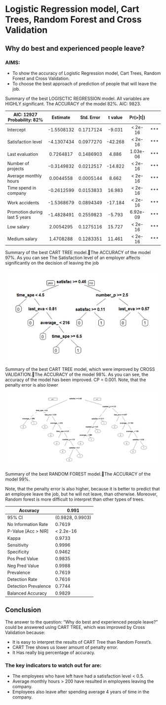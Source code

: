# Logistic Regression model, Cart Trees, Random Forest and Cross Validation

## Why do best and experienced people leave?

### AIMS:

- To show the accuracy of Logistic Regression model, Cart Trees, Random Forest and Cross Validation.
- To choose the best approach of prediction of people that will leave the job.

Summary of the best LOGISCTIC REGRESSION model.
All variables are HIGHLY significant. The ACCURACY of the model 82%. AIC: 9823. 

|     AIC: 12927     Probability: 82%      |      Estimate     |     Std. Error    |      t value      |     Pr(>\|t\|)    |            |
|------------------------------------------|:-----------------:|:-----------------:|:-----------------:|:-----------------:|:----------:|
|     Intercept                            |     -1.5508132    |      0.1717124    |       -9.031      |      <   2e-16    |     ***    |
|     Satisfaction level                   |     -4.1307434    |      0.0977270    |     -42.268       |     <   2e-16     |     ***    |
|     Last evaluation                      |      0.7264817    |      0.1486903    |        4.886      |      1.03e-06     |     ***    |
|     Number of   projects                 |     -0.3149832    |      0.0212517    |       -14.822     |      <   2e-16    |     ***    |
|     Average monthly     hours            |      0.0044558    |      0.0005144    |        8.662      |      <   2e-16    |     ***    |
|     Time spend   in     company          |     -0.2612599    |      0.0153833    |       16.983      |      <   2e-16    |     ***    |
|     Work accidents                       |     -1.5368679    |      0.0894349    |       -17.184     |     <   2e-16     |     ***    |
|     Promotion   during last 5   years    |     -1.4828491    |      0.2559823    |       -5.793      |      6.92e-09     |     ***    |
|     Low salary                           |      2.0054295    |      0.1275116    |       15.727      |     <   2e-16     |     ***    |
|     Medium salary                        |      1.4708288    |      0.1283351    |       11.461      |     <   2e-16     |     ***    |

Summary of the best CART TREE model.The ACCURACY of the model 97%. As you can see The Satisfaction level of an employer affects significantly on the decision of leaving the job

![alt text](https://raw.githubusercontent.com/ramapitecusment/employees_lr_ct_rf_cv_models/master/images/Rplot01.jpeg)

Summary of the best CART TREE model, which were improved by CROSS VALIDATION.The ACCURACY of the model 98%. As you can see, the accuracy of the model has been improved. CP = 0.001. Note, that the penalty error is also lower

![alt text](https://raw.githubusercontent.com/ramapitecusment/employees_lr_ct_rf_cv_models/master/images/Rplot02.png)

Summary of the best RANDOM FOREST model.The ACCURACY of the model 99%.
 
Note, that the penalty error is also higher, because it is better to predict that an employee leave the job, but he will not leave, than otherwise.
Moreover, Random forest is more difficult to interpret than other types of trees.

|     Accuracy                   |     0.991                 |
|--------------------------------|---------------------------|
|     95%   CI                   |     (0.9828,   0.9903)    |
|     No   Information Rate      |     0.7619                |
|     P-Value   [Acc   > NIR]    |     <   2.2e-16           |
|     Kappa                      |     0.9733                |
|     Sensitivity                |     0.9996                |
|     Specificity                |     0.9462                |
|     Pos   Pred   Value         |     0.9835                |
|     Neg   Pred   Value         |     0.9988                |
|     Prevalence                 |     0.7619                |
|     Detection   Rate           |     0.7616                |
|     Detection   Prevalence     |     0.7744                |
|     Balanced   Accuracy        |     0.9829                |


## Conclusion

The answer to the question: “Why do best and experienced people leave?” could be answered using CART TREE, which was improved by Cross Validation because:

- It is easy to interpret the results of CART Tree than Random Forest’s.
- CART Tree shows us lower amount of penalty error.
- It Has really big percentage of accuracy.

### The key indicators to watch out for are:
- The employees who have left have had a satisfaction level < 0.5.
- Average monthly hours > 200 have resulted in employees leaving the company.
- Employees also leave after spending average 4 years of time in the company.


